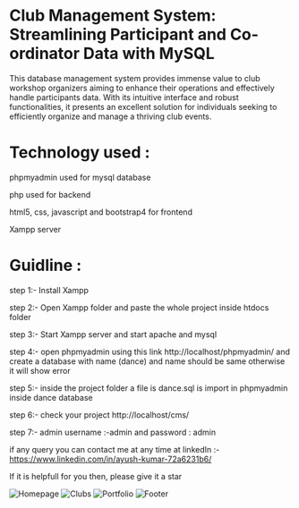 # Club Management System: Streamlining Participant and Co-ordinator Data with MySQL
This database management system provides immense value to club workshop organizers aiming to enhance their operations and effectively handle participants data. With its intuitive interface and robust functionalities, it presents an excellent solution for individuals seeking to efficiently organize and manage a thriving club events.
# Technology used :
phpmyadmin used for mysql database

php used for backend

html5, css, javascript and bootstrap4 for frontend

Xampp server
# Guidline :

step 1:- Install Xampp

step 2:- Open Xampp folder and paste the whole project inside htdocs folder

step 3:- Start Xampp server and start apache and mysql

step 4:- open phpmyadmin using this link http://localhost/phpmyadmin/ and create a database with name (dance) and name should be same otherwise it will show error

step 5:- inside the project folder a file is dance.sql is import in phpmyadmin inside dance database

step 6:- check your project http://localhost/cms/

step 7:- admin username :-admin and password : admin

if any query you can contact me at any time at linkedIn :- https://www.linkedin.com/in/ayush-kumar-72a6231b6/

If it is helpfull for you then, please give it a star


![Homepage](image.png)
![Clubs](image-1.png)
![Portfolio](image-2.png)
![Footer](image-3.png)